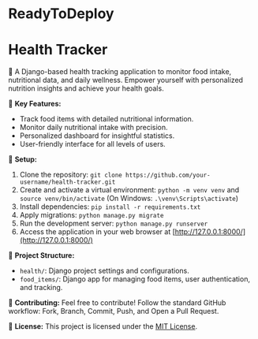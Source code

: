 # ReadyToDeploy
# Health Tracker

🌱 A Django-based health tracking application to monitor food intake, nutritional data, and daily wellness. Empower yourself with personalized nutrition insights and achieve your health goals.

🚀 **Key Features:**
- Track food items with detailed nutritional information.
- Monitor daily nutritional intake with precision.
- Personalized dashboard for insightful statistics.
- User-friendly interface for all levels of users.

🔧 **Setup:**
1. Clone the repository: `git clone https://github.com/your-username/health-tracker.git`
2. Create and activate a virtual environment: `python -m venv venv` and `source venv/bin/activate` (On Windows: `.\venv\Scripts\activate`)
3. Install dependencies: `pip install -r requirements.txt`
4. Apply migrations: `python manage.py migrate`
5. Run the development server: `python manage.py runserver`
6. Access the application in your web browser at [http://127.0.0.1:8000/](http://127.0.0.1:8000/)

📁 **Project Structure:**
- `health/`: Django project settings and configurations.
- `food_items/`: Django app for managing food items, user authentication, and tracking.

🤝 **Contributing:**
Feel free to contribute! Follow the standard GitHub workflow: Fork, Branch, Commit, Push, and Open a Pull Request.

📄 **License:**
This project is licensed under the [MIT License](LICENSE).

